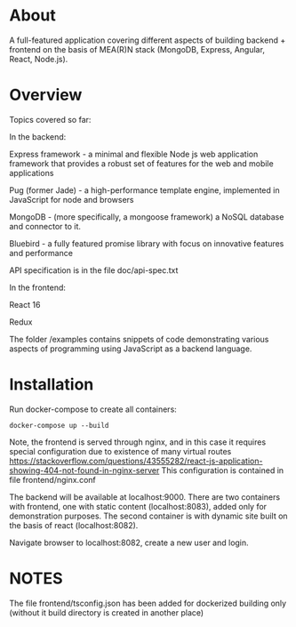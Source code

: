 
About 
=======

A full-featured application covering different aspects of building backend + frontend on the basis of MEA(R)N stack (MongoDB, Express, Angular, React, Node.js).

Overview
==========

Topics covered so far:

In the backend:

Express framework - a minimal and flexible Node js web application framework that provides a robust set of features for the web and mobile applications

Pug (former Jade) - a high-performance template engine, implemented in JavaScript for node and browsers

MongoDB - (more specifically, a mongoose framework) a NoSQL database and connector to it.

Bluebird - a fully featured promise library with focus on innovative features and performance

API specification is in the file doc/api-spec.txt


In the frontend:

React 16

Redux

The folder /examples contains snippets of code demonstrating various aspects of programming using JavaScript as a backend language.

Installation
=============
Run docker-compose to create all containers:
```
docker-compose up --build
```

Note, the frontend is served through nginx, and in this case it requires special configuration due to existence of many virtual routes
https://stackoverflow.com/questions/43555282/react-js-application-showing-404-not-found-in-nginx-server 
This configuration is contained in file frontend/nginx.conf

The backend will be available at localhost:9000. 
There are two containers with frontend, one with static content (localhost:8083), added only for demonstration purposes. The second container is with dynamic site built on the basis of react (localhost:8082).
 
Navigate browser to localhost:8082, create a new user and login.

NOTES
======

The file frontend/tsconfig.json has been added for dockerized building only (without it build directory is created in another place)

